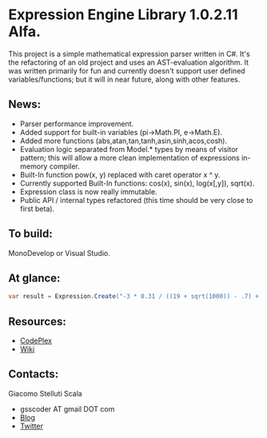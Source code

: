 Expression Engine Library 1.0.2.11 Alfa.
===
This project is a simple mathematical expression parser written in C#. It's the refactoring of an old project and uses an AST-evaluation algorithm.
It was written primarily for fun and currently doesn't support user defined variables/functions; but it will in near future, along with other features.

News:
---
  - Parser performance improvement.
  - Added support for built-in variables (pi->Math.PI, e->Math.E).
  - Added more functions (abs,atan,tan,tanh,asin,sinh,acos,cosh).
  - Evaluation logic separated from Model.* types by means of visitor pattern;
      this will allow a more clean implementation of expressions in-memory compiler.
  - Built-In function pow(x, y) replaced with caret operator x ^ y.
  - Currently supported Built-In functions: cos(x), sin(x), log(x[,y]), sqrt(x).
  - Expression class is now really immutable.
  - Public API / internal types refactored (this time should be very close to first beta).

To build:
---
MonoDevelop or Visual Studio.

At glance:
---
```csharp
var result = Expression.Create("-3 * 0.31 / ((19 + sqrt(1000)) - .7) + 5 * 2 ^ -log(1, pi)").Value;
```

Resources:
---
  - [CodePlex](http://exprengine.codeplex.com/)
  - [Wiki](https://github.com/gsscoder/exprengine/wiki)

Contacts:
---
Giacomo Stelluti Scala
  - gsscoder AT gmail DOT com
  - [Blog](http://gsscoder.blogspot.it)
  - [Twitter](http://twitter.com/gsscoder)

